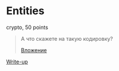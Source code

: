 # Entities

crypto, 50 points

> А что скажете на такую кодировку?
>
> [Вложение](public/encrypted.txt)

[Write-up](WRITEUP.md)
